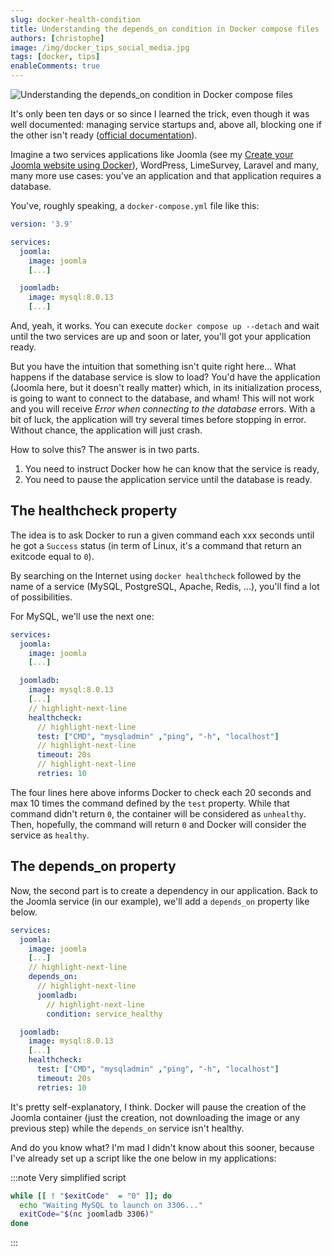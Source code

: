```yaml
---
slug: docker-health-condition
title: Understanding the depends_on condition in Docker compose files
authors: [christophe]
image: /img/docker_tips_social_media.jpg
tags: [docker, tips]
enableComments: true
---
```

![Understanding the depends_on condition in Docker compose files](/img/docker_tips_header.jpg)

It's only been ten days or so since I learned the trick, even though it was well documented: managing service startups and, above all, blocking one if the other isn't ready ([official documentation](https://docs.docker.com/compose/startup-order/#control-startup)).

Imagine a two services applications like Joomla (see my [Create your Joomla website using Docker](/blog/docker-joomla/)), WordPress, LimeSurvey, Laravel and many, many more use cases: you've an application and that application requires a database.

<!-- truncate -->
You've, roughly speaking, a `docker-compose.yml` file like this:

```yaml
version: '3.9'

services:
  joomla:
    image: joomla
    [...]

  joomladb:
    image: mysql:8.0.13
    [...]
```

And, yeah, it works. You can execute `docker compose up --detach` and wait until the two services are up and soon or later, you'll got your application ready.

But you have the intuition that something isn't quite right here... What happens if the database service is slow to load? You'd have the application (Joomla here, but it doesn't really matter) which, in its initialization process, is going to want to connect to the database, and wham! This will not work and you will receive *Error when connecting to the database* errors. With a bit of luck, the application will try several times before stopping in error. Without chance, the application will just crash.

How to solve this? The answer is in two parts.

1. You need to instruct Docker how he can know that the service is ready,
2. You need to pause the application service until the database is ready.

## The healthcheck property

The idea is to ask Docker to run a given command each xxx seconds until he got a `Success` status (in term of Linux, it's a command that return an exitcode equal to `0`).

By searching on the Internet using `docker healthcheck` followed by the name of a service (MySQL, PostgreSQL, Apache, Redis, ...), you'll find a lot of possibilities.

For MySQL, we'll use the next one:

```yml
services:
  joomla:
    image: joomla
    [...]

  joomladb:
    image: mysql:8.0.13
    [...]
    // highlight-next-line
    healthcheck:    
      // highlight-next-line
      test: ["CMD", "mysqladmin" ,"ping", "-h", "localhost"]
      // highlight-next-line
      timeout: 20s
      // highlight-next-line
      retries: 10
```

The four lines here above informs Docker to check each 20 seconds and max 10 times the command defined by the `test` property. While that command didn't return `0`, the container will be considered as `unhealthy`. Then, hopefully, the command will return `0` and Docker will consider the service as `healthy`.

## The depends_on property

Now, the second part is to create a dependency in our application. Back to the Joomla service (in our example), we'll add a `depends_on` property like below.

```yml
services:
  joomla:
    image: joomla
    [...]
    // highlight-next-line
    depends_on:
      // highlight-next-line
      joomladb:
        // highlight-next-line
        condition: service_healthy

  joomladb:
    image: mysql:8.0.13
    [...]
    healthcheck:    
      test: ["CMD", "mysqladmin" ,"ping", "-h", "localhost"]
      timeout: 20s
      retries: 10
```

It's pretty self-explanatory, I think. Docker will pause the creation of the Joomla container (just the creation, not downloading the image or any previous step) while the `depends_on` service isn't healthy.

And do you know what? I'm mad I didn't know about this sooner, because I've already set up a script like the one below in my applications:

:::note Very simplified script

```bash
while [[ ! "$exitCode"  = "0" ]]; do
  echo "Waiting MySQL to launch on 3306..."
  exitCode="$(nc joomladb 3306)"
done
```

:::
